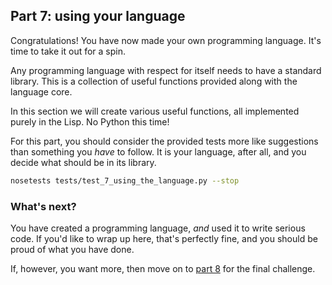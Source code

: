 ## Part 7: using your language

Congratulations! You have now made your own programming language. It's time to take it out for a spin.

Any programming language with respect for itself needs to have a standard library. This is a collection of useful functions provided along with the language core.

In this section we will create various useful functions, all implemented purely in the Lisp. No Python this time!

For this part, you should consider the provided tests more like suggestions than something you *have* to follow. It is your language, after all, and you decide what should be in its library.

```bash
nosetests tests/test_7_using_the_language.py --stop
```

### What's next?

You have created a programming language, *and* used it to write serious code. 
If you'd like to wrap up here, that's perfectly fine, and you should be proud of what you have done.

If, however, you want more, then move on to [part 8](8.md) for the final challenge.
